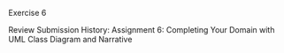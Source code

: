 Exercise 6

Review Submission History: Assignment 6: Completing Your Domain with UML Class Diagram and Narrative
